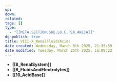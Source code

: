 ```yaml
---
up: 
down: 
related: 
tags: []
type:
  - "[[META.SECTION.SUB.LO.C.PEX.ANZCA]]"
dg-publish: true
title: VIII-X_RenalFluidsAcids
date created: Wednesday, March 5th 2025, 21:35:59
date modified: Tuesday, March 25th 2025, 16:09:22
---
```


- **[[8_RenalSystem]]**
- **[[9_FluidsAndElectrolytes]]**
- **[[10_AcidBase]]**
